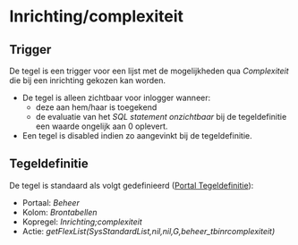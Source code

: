 # Inrichting/complexiteit

## Trigger

De tegel is een trigger voor een lijst met de mogelijkheden qua *Complexiteit* die bij een inrichting gekozen kan worden.

* De tegel is alleen zichtbaar voor inlogger wanneer:
  * deze aan hem/haar is toegekend
  * de evaluatie van het *SQL statement onzichtbaar* bij de tegeldefinitie een waarde ongelijk aan 0 oplevert.
* Een tegel is disabled indien zo aangevinkt bij de tegeldefinitie.

## Tegeldefinitie

De tegel is standaard als volgt gedefinieerd ([Portal Tegeldefinitie](/docs/instellen_inrichten/portaldefinitie/portal_tegel.md)):

* Portaal: *Beheer*
* Kolom: *Brontabellen*
* Kopregel: *Inrichting;complexiteit*
* Actie: *getFlexList(SysStandardList,nil,nil,G,beheer_tbinrcomplexiteit)*
